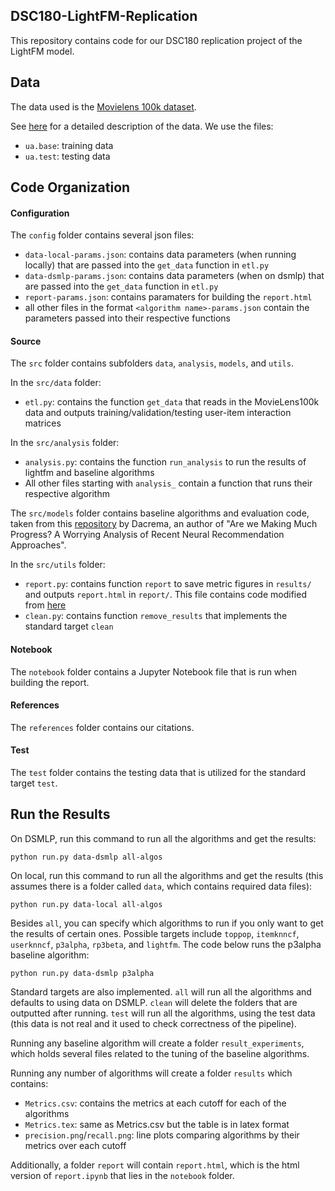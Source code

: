 ## DSC180-LightFM-Replication

This repository contains code for our DSC180 replication project of the LightFM model.

## Data
The data used is the [Movielens 100k dataset](https://grouplens.org/datasets/movielens/100k/).

See [here](http://files.grouplens.org/datasets/movielens/ml-100k-README.txt) for a detailed description of the data. We use the files:
- `ua.base`: training data
- `ua.test`: testing data

## Code Organization

#### Configuration
The `config` folder contains several json files:
- `data-local-params.json`: contains data parameters (when running locally) that are passed into the `get_data` function in `etl.py`
- `data-dsmlp-params.json`: contains data parameters (when on dsmlp) that are passed into the `get_data` function in `etl.py`
- `report-params.json`: contains paramaters for building the `report.html`
- all other files in the format `<algorithm name>-params.json` contain the parameters passed into their respective functions

#### Source
The `src` folder contains subfolders `data`, `analysis`, `models`, and `utils`.

In the `src/data` folder:
- `etl.py`: contains the function `get_data` that reads in the MovieLens100k data and outputs training/validation/testing user-item interaction matrices

In the `src/analysis` folder:
- `analysis.py`: contains the function `run_analysis` to run the results of lightfm and baseline algorithms
- All other files starting with `analysis_` contain a function that runs their respective algorithm

The `src/models` folder contains baseline algorithms and evaluation code, taken from this [repository](https://github.com/MaurizioFD/RecSys2019_DeepLearning_Evaluation) by Dacrema, an author of "Are we Making Much Progress? A Worrying Analysis of Recent Neural Recommendation Approaches".

In the `src/utils` folder:
- `report.py`: contains function `report` to save metric figures in `results/` and outputs `report.html` in `report/`. This file contains code modified from [here](https://github.com/DSC-Capstone/project-templates/blob/EDA/src/utils.py)
- `clean.py`: contains function `remove_results` that implements the standard target `clean`

#### Notebook
The `notebook` folder contains a Jupyter Notebook file that is run when building the report.

#### References
The `references` folder contains our citations.

#### Test
The `test` folder contains the testing data that is utilized for the standard target `test`.

## Run the Results
On DSMLP, run this command to run all the algorithms and get the results:
```console
python run.py data-dsmlp all-algos
```

On local, run this command to run all the algorithms and get the results (this assumes there is a folder called `data`, which contains required data files):
```console
python run.py data-local all-algos
```

Besides `all`, you can specify which algorithms to run if you only want to get the results of certain ones. Possible targets include `toppop`, `itemknncf`, `userknncf`, `p3alpha`, `rp3beta`, and `lightfm`. The code below runs the p3alpha baseline algorithm:
```console
python run.py data-dsmlp p3alpha
```

Standard targets are also implemented. `all` will run all the algorithms and defaults to using data on DSMLP. `clean` will delete the folders that are outputted after running. `test` will run all the algorithms, using the test data (this data is not real and it used to check correctness of the pipeline).

Running any baseline algorithm will create a folder `result_experiments`, which holds several files related to the tuning of the baseline algorithms.

Running any number of algorithms will create a folder `results` which contains:
- `Metrics.csv`: contains the metrics at each cutoff for each of the algorithms
- `Metrics.tex`: same as Metrics.csv but the table is in latex format
- `precision.png`/`recall.png`: line plots comparing algorithms by their metrics over each cutoff

Additionally, a folder `report` will contain `report.html`, which is the html version of `report.ipynb` that lies in the `notebook` folder.
